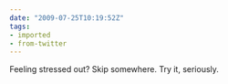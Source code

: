 ```yaml
---
date: "2009-07-25T10:19:52Z"
tags:
- imported
- from-twitter
---
```

Feeling stressed out? Skip somewhere. Try it, seriously.
